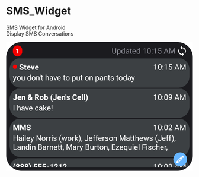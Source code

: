 # SMS_Widget

SMS Widget for Android <br>
Display SMS Conversations

<img alt="SMS Widget Preview Image" src="https://github.com/stacyhigit/SMS_Widget/blob/master/app/src/main/res/drawable/smswidgetdarkpreview.png">
